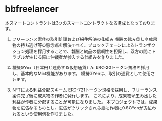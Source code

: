 # bbfreelancer
本スマートコントラクトは3つのスマートコントラクトなる構成となっております。

1. フリーランス案件の取引処理および紛争解決の仕組み
報酬の踏み倒しや成果物の持ち逃げ等の懸念点を解決すべく、ブロックチェーンによるトランザクション処理を採用することで、報酬と納品の信頼性を担保し、双方の間にトラブルが生じる際に仲裁者が参入する仕組みを作りました。

2. 模擬GYen（日本円と連動する仮想通貨）/n
ERC-20トークン規格を採用し、基本的なMint機能があります。
模擬GYenは、取引の通貨として使用されます。

4. NFTによる利益分配スキーム
ERC-721トークン規格を採用し、フリーランス案件完了後に成果物の作者に発行します。
これにより、成果物が生み出した利益が作者に分配することが可能になりました。
本プロジェクトでは、成果物を広告なるものとし、広告がクリックされる度に作者に0.5GYenが支払われるという使用例を作りました。
